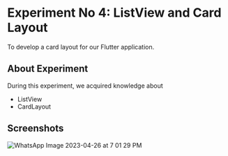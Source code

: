 # Experiment No 4: ListView and Card Layout

To develop a card layout for our Flutter application.

## About Experiment

During this experiment, we acquired knowledge about
* ListView
* CardLayout

## Screenshots

![WhatsApp Image 2023-04-26 at 7 01 29 PM](https://user-images.githubusercontent.com/78201104/234844676-5cc9299d-dc82-477f-bc22-a712e7bb589b.jpeg)


